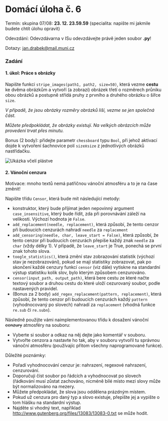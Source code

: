 # Domácí úloha č. 6

Termín: skupina 07/08: **23. 12. 23.59.59** (specialita: napište mi jakmile budete chtít úlohu opravit)

Odevzdání: Odevzdávarna v ISu odevzdávejte právě jeden soubor **.py**!

Dotazy: jan.drabek@mail.muni.cz

### Zadání

#### 1. úkol: Práce s obrázky

Napište funkci ``stripe_images(path1, path2, size=50)``, která vezme **cestu** ke dvěma obrázkům a vytvoří (a zobrazí) obrázek třetí o rozměrech průniku obou obrázků a postupně střídá pruhy z prvního a druhého obrázku o šířce ``size``.  

*V případě, že jsou obrázky rozměry obrázků liší, vezme se jen společná část.*

*Můžete předpokládat, že obrázky existují. Na velkých obrázcích může   provedení trvat přes minutu.*

Bonus (2 body): přidejte parametr ``chessboard`` typu ``Bool``, při jehož aktivací dojde k vytvoření šachnovice polí ``size``x``size`` z jednotlivých obrázků nastřídačku.

![Ukázka včelí plástve](data/example-stripes.png)

#### 2. Vánoční cenzura

Motivace: mnoho textů nemá patřičnou vánoční atmosféru a to je na čase změnit!

Napište třídu `Censor`, která bude mít následující metody:

- konstruktor, který bude příjímat jeden nepovinný argument `case_insensitive`, který bude řídit, zda při porovnávání záleží na velikosti. Výchozí hodnota je `False`.
- `add_replacement(needle, replacement)`, která způsobí, že tento cenzor při budoucích cenzurách nahradí `needle` za `replacement`
- `add_censoring(needle, char, leave_start = False)`, která způsobí, že tento cenzor při budoucích cenzurách přepíše každý znak `needle` za `char` (vždy délky 1). V případě, že `leave_start` je True, ponechá se první znak tohoto slova.
- `toogle_statistics()`, která změní stav zobrazování statistik (výchozí stav je nezobrazování), pokud se mají statistiky zobrazovat, pak po skončení každé cenzury funkcí `censor` (viz dále) vytiskne na standardní výstup statistiku kolik slov, bylo kterým způsobem cenzurováno.
- `censor(input_path, output_path)`, která bere cestu ze které načte textový soubor a druhou cestu do které uloží cezurovaný soubor, podle nastavených pravidel.
- (Bonus za 2 body) `add_regex_replacement(pattern, replacement)`, která způsobí, že tento cenzor při budoucích cenzurách každý `pattern` (vyhodnocovaný po slovech) nahradí za `replacement` (vhodná funkce `re.sub` či `re.subn`).

Následně použijte vámi naimplementovanou třídu k dosažení vánoční ~~cenzury~~ atmosféry na souboru:

- Vyberte si soubor a odkaz na něj dejte jako komentář v souboru.
- Vytvořte cenzora a nastavte ho tak, aby v souboru vytvořil tu správnou vánoční atmosféru (používajíc přitom všechny naprogramované funkce).

Důležité poznámky:

- Pořadí vyhodnocování cenzur je: nahrazení, regexové nahrazení, cenzurování.
- Doporučuji číst soubor po řádcích a vyhodnocovat po slovech (řádkování musí zůstat zachováno, nicméně bílé místo mezi slovy může být normalizováno na mezery.
- Můžete předpokládat, že slova jsou oddělena prázdným místem.
- Pokud už cenzura pro daný typ a slovo existuje, přepište jej a vypište o tom hlášku na standardní výstup.
- Najděte si vhodný text, například http://www.gutenberg.org/files/13083/13083-0.txt se může hodit.